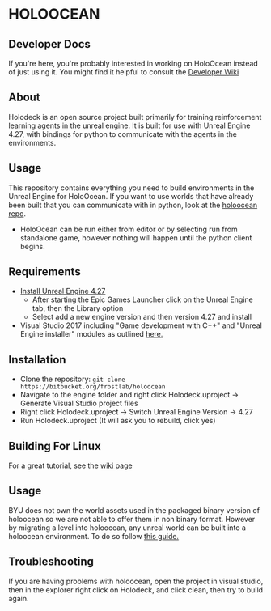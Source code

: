 # HOLOOCEAN

## Developer Docs
If you're here, you're probably interested in working on HoloOcean instead of just using it. You might find
it helpful to consult the [Developer Wiki](https://github.com/BYU-PCCL/holodeck/wiki/Holodeck-Onboarding)

## About
Holodeck is an open source project built primarily for training reinforcement learning agents in the unreal engine. It is built for use with Unreal Engine 4.27, with bindings for python to communicate with the agents in the environments.

## Usage
This repository contains everything you need to build environments in the Unreal Engine for HoloOcean. If you want to use worlds that have already been built that you can communicate with in python, look at the [holoocean repo](https://bitbucket.org/frostlab/holoocean).

* HoloOcean can be run either from editor or by selecting run from standalone game, however nothing will happen until the python client begins.

## Requirements
* [Install Unreal Engine 4.27](https://www.unrealengine.com/en-US/download)
    * After starting the Epic Games Launcher click on the Unreal Engine tab, then the Library option
    * Select add a new engine version and then version 4.27 and install
* Visual Studio 2017 including "Game development with C++" and "Unreal Engine installer" modules as outlined [here.](https://docs.unrealengine.com/en-us/Programming/Development/VisualStudioSetup)

## Installation
* Clone the repository:
`git clone https://bitbucket.org/frostlab/holoocean`
* Navigate to the engine folder and right click Holodeck.uproject -> Generate Visual Studio project files
* Right click Holodeck.uproject -> Switch Unreal Engine Version -> 4.27
* Run Holodeck.uproject (It will ask you to rebuild, click yes)
    
## Building For Linux
For a great tutorial, see the [wiki page](https://github.com/byu-pccl/holodeck-engine/wiki/Cross-Compiling-for-Linux)

## Usage
BYU does not own the world assets used in the packaged binary version of holoocean so we are not able to offer them in non binary format. However by migrating a level into holoocean, any unreal world can be built into a holoocean environment. To do so follow [this guide.](https://github.com/BYU-PCCL/holodeck-engine/wiki/Packaging-and-Using-Custom-Worlds)

## Troubleshooting
If you are having problems with holoocean, open the project in visual studio, then in the explorer right click on Holodeck, and click clean, then try to build again.
